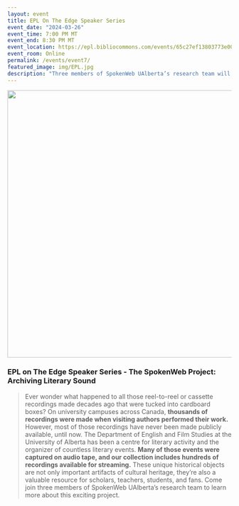 ```yaml
---
layout: event 
title: EPL On The Edge Speaker Series
event_date: "2024-03-26"
event_time: 7:00 PM MT
event_end: 8:30 PM MT
event_location: https://epl.bibliocommons.com/events/65c27ef13803773e0030b677
event_room: Online
permalink: /events/event7/
featured_image: img/EPL.jpg
description: "Three members of SpokenWeb UAlberta’s research team will be speaking about their work"
---
```


<div class = "figure">
  <img src="{{ 'img/EPL.jpg' | absolute_url }}" width="600" />
</div>


<h3>EPL on The Edge Speaker Series - The SpokenWeb Project: Archiving Literary Sound
</h3>



>Ever wonder what happened to all those reel-to-reel or cassette recordings made decades ago that were tucked into cardboard boxes? On university campuses across Canada, **thousands of recordings were made when visiting authors performed their work.** However, most of those recordings have never been made publicly available, until now. The Department of English and Film Studies at the University of Alberta has been a centre for literary activity and the organizer of countless literary events. **Many of those events were captured on audio tape, and our collection includes hundreds of recordings available for streaming.** These unique historical objects are not only important artifacts of cultural heritage, they’re also a valuable resource for scholars, teachers, students, and fans. Come join three members of SpokenWeb UAlberta’s research team to learn more about this exciting project.




